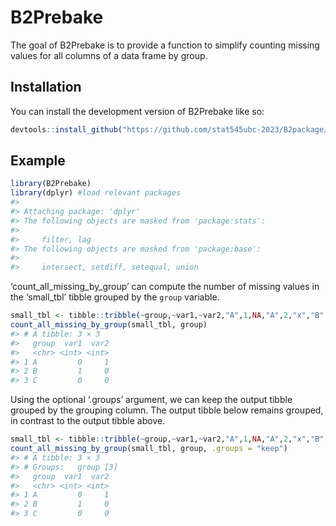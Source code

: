 
<!-- README.md is generated from README.Rmd. Please edit that file -->

# B2Prebake

<!-- badges: start -->
<!-- badges: end -->

The goal of B2Prebake is to provide a function to simplify counting
missing values for all columns of a data frame by group.

## Installation

You can install the development version of B2Prebake like so:

``` r
devtools::install_github("https://github.com/stat545ubc-2023/B2package/tree/main", ref = "0.1.0")
```

## Example

``` r
library(B2Prebake)
library(dplyr) #load relevant packages
#> 
#> Attaching package: 'dplyr'
#> The following objects are masked from 'package:stats':
#> 
#>     filter, lag
#> The following objects are masked from 'package:base':
#> 
#>     intersect, setdiff, setequal, union
```

‘count_all_missing_by_group’ can compute the number of missing values in
the ‘small_tbl’ tibble grouped by the `group` variable.

``` r
small_tbl <- tibble::tribble(~group,~var1,~var2,"A",1,NA,"A",2,"x","B",NA,"y","C",3,"z")
count_all_missing_by_group(small_tbl, group)
#> # A tibble: 3 × 3
#>   group  var1  var2
#>   <chr> <int> <int>
#> 1 A         0     1
#> 2 B         1     0
#> 3 C         0     0
```

Using the optional ‘.groups’ argument, we can keep the output tibble
grouped by the grouping column. The output tibble below remains grouped,
in contrast to the output tibble above.

``` r
small_tbl <- tibble::tribble(~group,~var1,~var2,"A",1,NA,"A",2,"x","B",NA,"y","C",3,"z")
count_all_missing_by_group(small_tbl, group, .groups = "keep")
#> # A tibble: 3 × 3
#> # Groups:   group [3]
#>   group  var1  var2
#>   <chr> <int> <int>
#> 1 A         0     1
#> 2 B         1     0
#> 3 C         0     0
```
